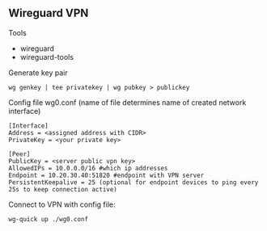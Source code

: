 ## Wireguard VPN
Tools 

- wireguard
- wireguard-tools


Generate key pair
```
wg genkey | tee privatekey | wg pubkey > publickey
```

Config file wg0.conf (name of file determines name of created network interface)
```
[Interface]
Address = <assigned address with CIDR>
PrivateKey = <your private key>

[Peer]
PublicKey = <server public vpn key>
AllowedIPs = 10.0.0.0/16 #which ip addresses
Endpoint = 10.20.30.40:51820 #endpoint with VPN server
PersistentKeepalive = 25 (optional for endpoint devices to ping every 25s to keep connection active)
```

Connect to VPN with config file:
```
wg-quick up ./wg0.conf
```

